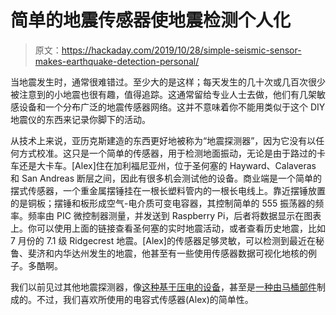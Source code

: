 # 简单的地震传感器使地震检测个人化

> 原文：<https://hackaday.com/2019/10/28/simple-seismic-sensor-makes-earthquake-detection-personal/>

当地震发生时，通常很难错过。至少大的是这样；每天发生的几十次或几百次很少被注意到的小地震也很有趣，值得追踪。这通常留给专业人士去做，他们有几架敏感设备和一个分布广泛的地震传感器网络。这并不意味着你不能用类似于这个 DIY 地震仪的东西来记录你脚下的活动。

从技术上来说，亚历克斯建造的东西更好地被称为“地震探测器”，因为它没有以任何方式校准。这只是一个简单的传感器，用于检测地面振动，无论是由于路过的卡车还是大卡车。[Alex]住在加利福尼亚州，位于圣何塞的 Hayward、Calaveras 和 San Andreas 断层之间，因此有很多机会测试他的设备。商业端是一个简单的摆式传感器，一个重金属摆锤挂在一根长塑料管内的一根长电线上。靠近摆锤放置的是铜板；摆锤和板形成空气-电介质可变电容器，其控制简单的 555 振荡器的频率。频率由 PIC 微控制器测量，并发送到 Raspberry Pi，后者将数据显示在图表上。你可以使用上面的链接查看圣何塞的实时地震活动，或者查看历史地震，比如 7 月份的 7.1 级 Ridgecrest 地震。[Alex]的传感器足够灵敏，可以检测到最近在秘鲁、斐济和内华达州发生的地震，他甚至有一些使用传感器数据可视化地核的例子。多酷啊。

我们以前见过其他地震探测器，像[这种基于压电的设备](https://hackaday.com/2011/12/11/detecting-seismic-waves-with-a-piezo-element/)，甚至是[一种由马桶部件](https://hackaday.com/2019/01/22/build-a-seismometer-out-of-plumbing-parts/)制成的。不过，我们喜欢所使用的电容式传感器(Alex)的简单性。